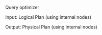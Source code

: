 Query optimizer


Input: Logical Plan (using internal nodes)

Output: Physical Plan (using internal nodes)
